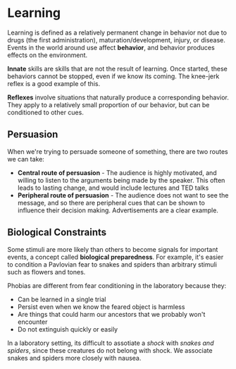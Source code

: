# Learning
Learning is defined as a relatively permanent change in behavior not due to drugs (the first administration), maturation/development, injury, or disease. Events in the world around use affect **behavior**, and behavior produces effects on the environment.

**Innate** skills are skills that are not the result of learning. Once started, these behaviors cannot be stopped, even if we know its coming. The knee-jerk reflex is a good example of this.

**Reflexes** involve situations that naturally produce a corresponding behavior. They apply to a relatively small proportion of our behavior, but can be conditioned to other cues.

## Persuasion
When we're trying to persuade someone of something, there are two routes we can take:
* **Central route of persuasion** - The audience is highly motivated, and willing to listen to the arguments being made by the speaker. This often leads to lasting change, and would include lectures and TED talks
* **Peripheral route of persuasion** - The audience does not want to see the message, and so there are peripheral cues that can be shown to influence their decision making. Advertisements are a clear example.

## Biological Constraints
Some stimuli are more likely than others to become signals for important events, a concept called **biological preparedness**. For example, it's easier to condition a Pavlovian fear to snakes and spiders than arbitrary stimuli such as flowers and tones.

Phobias are different from fear conditioning in the laboratory because they:
* Can be learned in a single trial
* Persist even when we know the feared object is harmless
* Are things that could harm our ancestors that we probably won't encounter
* Do not extinguish quickly or easily

In a laboratory setting, its difficult to assotiate a *shock* with *snakes and spiders*, since these creatures do not belong with shock. We associate snakes and spiders more closely with nausea.
